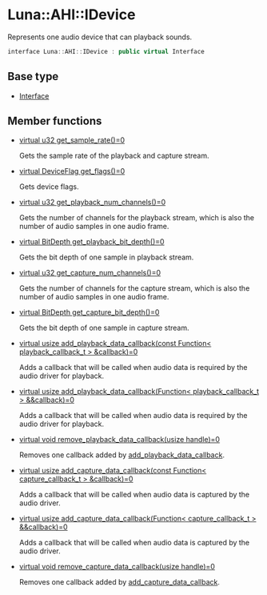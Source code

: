 # Luna::AHI::IDevice
Represents one audio device that can playback sounds. 

```c++
interface Luna::AHI::IDevice : public virtual Interface
```

## Base type
* [Interface](struct_luna_1_1_interface.md)
## Member functions
* [virtual u32 get_sample_rate()=0](struct_luna_1_1_a_h_i_1_1_i_device_1a235d01b9718656a932cbab4f3bad3f82.md)

    Gets the sample rate of the playback and capture stream. 

* [virtual DeviceFlag get_flags()=0](struct_luna_1_1_a_h_i_1_1_i_device_1acb80e6e1ec23428a0617eadcde6511ae.md)

    Gets device flags. 

* [virtual u32 get_playback_num_channels()=0](struct_luna_1_1_a_h_i_1_1_i_device_1a2688f33607a1134cd2f4fee750255f30.md)

    Gets the number of channels for the playback stream, which is also the number of audio samples in one audio frame. 

* [virtual BitDepth get_playback_bit_depth()=0](struct_luna_1_1_a_h_i_1_1_i_device_1aec8565f1274ed93165205959078f1876.md)

    Gets the bit depth of one sample in playback stream. 

* [virtual u32 get_capture_num_channels()=0](struct_luna_1_1_a_h_i_1_1_i_device_1a00be357023e8b796ad67961a542e4b2b.md)

    Gets the number of channels for the capture stream, which is also the number of audio samples in one audio frame. 

* [virtual BitDepth get_capture_bit_depth()=0](struct_luna_1_1_a_h_i_1_1_i_device_1af813c051cb6e75e3dc29d8305384b63b.md)

    Gets the bit depth of one sample in capture stream. 

* [virtual usize add_playback_data_callback(const Function< playback_callback_t > &callback)=0](struct_luna_1_1_a_h_i_1_1_i_device_1a16adab6e419f81fbb0b222d30d378cd1.md)

    Adds a callback that will be called when audio data is required by the audio driver for playback. 

* [virtual usize add_playback_data_callback(Function< playback_callback_t > &&callback)=0](struct_luna_1_1_a_h_i_1_1_i_device_1a2d0b689e2e449fcf11704844bdc91624.md)

    Adds a callback that will be called when audio data is required by the audio driver for playback. 

* [virtual void remove_playback_data_callback(usize handle)=0](struct_luna_1_1_a_h_i_1_1_i_device_1a27723d72bf5f1f4e8cf39c42bd48112e.md)

    Removes one callback added by [add_playback_data_callback](struct_luna_1_1_a_h_i_1_1_i_device_1a16adab6e419f81fbb0b222d30d378cd1.md). 

* [virtual usize add_capture_data_callback(const Function< capture_callback_t > &callback)=0](struct_luna_1_1_a_h_i_1_1_i_device_1a684e9bc69ddf964a33627de464983114.md)

    Adds a callback that will be called when audio data is captured by the audio driver. 

* [virtual usize add_capture_data_callback(Function< capture_callback_t > &&callback)=0](struct_luna_1_1_a_h_i_1_1_i_device_1af6eb564bcffb378fafb9897477adf97f.md)

    Adds a callback that will be called when audio data is captured by the audio driver. 

* [virtual void remove_capture_data_callback(usize handle)=0](struct_luna_1_1_a_h_i_1_1_i_device_1a1ac794b1a37de4402514618f34b848fe.md)

    Removes one callback added by [add_capture_data_callback](struct_luna_1_1_a_h_i_1_1_i_device_1a684e9bc69ddf964a33627de464983114.md). 

